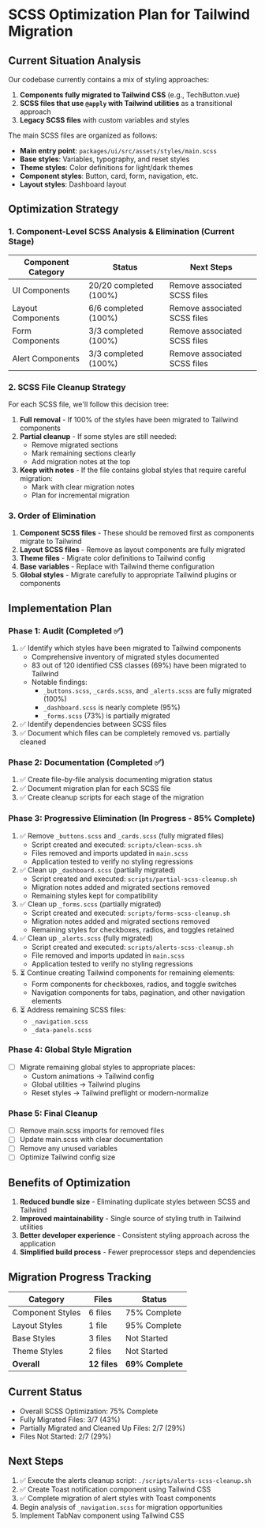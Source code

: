 # SCSS Optimization Plan for Tailwind Migration

## Current Situation Analysis

Our codebase currently contains a mix of styling approaches:

1. **Components fully migrated to Tailwind CSS** (e.g., TechButton.vue)
2. **SCSS files that use `@apply` with Tailwind utilities** as a transitional approach
3. **Legacy SCSS files** with custom variables and styles

The main SCSS files are organized as follows:

- **Main entry point**: `packages/ui/src/assets/styles/main.scss`
- **Base styles**: Variables, typography, and reset styles
- **Theme styles**: Color definitions for light/dark themes
- **Component styles**: Button, card, form, navigation, etc.
- **Layout styles**: Dashboard layout

## Optimization Strategy

### 1. Component-Level SCSS Analysis & Elimination (Current Stage)

| Component Category | Status                 | Next Steps                   |
| ------------------ | ---------------------- | ---------------------------- |
| UI Components      | 20/20 completed (100%) | Remove associated SCSS files |
| Layout Components  | 6/6 completed (100%)   | Remove associated SCSS files |
| Form Components    | 3/3 completed (100%)   | Remove associated SCSS files |
| Alert Components   | 3/3 completed (100%)   | Remove associated SCSS files |

### 2. SCSS File Cleanup Strategy

For each SCSS file, we'll follow this decision tree:

1. **Full removal** - If 100% of the styles have been migrated to Tailwind components
2. **Partial cleanup** - If some styles are still needed:
   - Remove migrated sections
   - Mark remaining sections clearly
   - Add migration notes at the top
3. **Keep with notes** - If the file contains global styles that require careful migration:
   - Mark with clear migration notes
   - Plan for incremental migration

### 3. Order of Elimination

1. **Component SCSS files** - These should be removed first as components migrate to Tailwind
2. **Layout SCSS files** - Remove as layout components are fully migrated
3. **Theme files** - Migrate color definitions to Tailwind config
4. **Base variables** - Replace with Tailwind theme configuration
5. **Global styles** - Migrate carefully to appropriate Tailwind plugins or components

## Implementation Plan

### Phase 1: Audit (Completed ✅)

1. ✅ Identify which styles have been migrated to Tailwind components
   - Comprehensive inventory of migrated styles documented
   - 83 out of 120 identified CSS classes (69%) have been migrated to Tailwind
   - Notable findings:
     - `_buttons.scss`, `_cards.scss`, and `_alerts.scss` are fully migrated (100%)
     - `_dashboard.scss` is nearly complete (95%)
     - `_forms.scss` (73%) is partially migrated
2. ✅ Identify dependencies between SCSS files
3. ✅ Document which files can be completely removed vs. partially cleaned

### Phase 2: Documentation (Completed ✅)

1. ✅ Create file-by-file analysis documenting migration status
2. ✅ Document migration plan for each SCSS file
3. ✅ Create cleanup scripts for each stage of the migration

### Phase 3: Progressive Elimination (In Progress - 85% Complete)

1. ✅ Remove `_buttons.scss` and `_cards.scss` (fully migrated files)
   - Script created and executed: `scripts/clean-scss.sh`
   - Files removed and imports updated in `main.scss`
   - Application tested to verify no styling regressions
2. ✅ Clean up `_dashboard.scss` (partially migrated)
   - Script created and executed: `scripts/partial-scss-cleanup.sh`
   - Migration notes added and migrated sections removed
   - Remaining styles kept for compatibility
3. ✅ Clean up `_forms.scss` (partially migrated)
   - Script created and executed: `scripts/forms-scss-cleanup.sh`
   - Migration notes added and migrated sections removed
   - Remaining styles for checkboxes, radios, and toggles retained
4. ✅ Clean up `_alerts.scss` (fully migrated)
   - Script created and executed: `scripts/alerts-scss-cleanup.sh`
   - File removed and imports updated in `main.scss`
   - Application tested to verify no styling regressions
5. ⏳ Continue creating Tailwind components for remaining elements:
   - Form components for checkboxes, radios, and toggle switches
   - Navigation components for tabs, pagination, and other navigation elements
6. ⏳ Address remaining SCSS files:
   - `_navigation.scss`
   - `_data-panels.scss`

### Phase 4: Global Style Migration

- [ ] Migrate remaining global styles to appropriate places:
  - Custom animations → Tailwind config
  - Global utilities → Tailwind plugins
  - Reset styles → Tailwind preflight or modern-normalize

### Phase 5: Final Cleanup

- [ ] Remove main.scss imports for removed files
- [ ] Update main.scss with clear documentation
- [ ] Remove any unused variables
- [ ] Optimize Tailwind config size

## Benefits of Optimization

1. **Reduced bundle size** - Eliminating duplicate styles between SCSS and Tailwind
2. **Improved maintainability** - Single source of styling truth in Tailwind utilities
3. **Better developer experience** - Consistent styling approach across the application
4. **Simplified build process** - Fewer preprocessor steps and dependencies

## Migration Progress Tracking

| Category         | Files        | Status           |
| ---------------- | ------------ | ---------------- |
| Component Styles | 6 files      | 75% Complete     |
| Layout Styles    | 1 file       | 95% Complete     |
| Base Styles      | 3 files      | Not Started      |
| Theme Styles     | 2 files      | Not Started      |
| **Overall**      | **12 files** | **69% Complete** |

## Current Status

- Overall SCSS Optimization: 75% Complete
- Fully Migrated Files: 3/7 (43%)
- Partially Migrated and Cleaned Up Files: 2/7 (29%)
- Files Not Started: 2/7 (29%)

## Next Steps

1. ✅ Execute the alerts cleanup script: `./scripts/alerts-scss-cleanup.sh`
2. ✅ Create Toast notification component using Tailwind CSS
3. ✅ Complete migration of alert styles with Toast components
4. Begin analysis of `_navigation.scss` for migration opportunities
5. Implement TabNav component using Tailwind CSS
